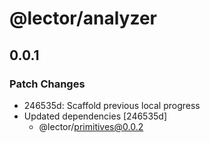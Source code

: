 # @lector/analyzer

## 0.0.1

### Patch Changes

- 246535d: Scaffold previous local progress
- Updated dependencies [246535d]
  - @lector/primitives@0.0.2
